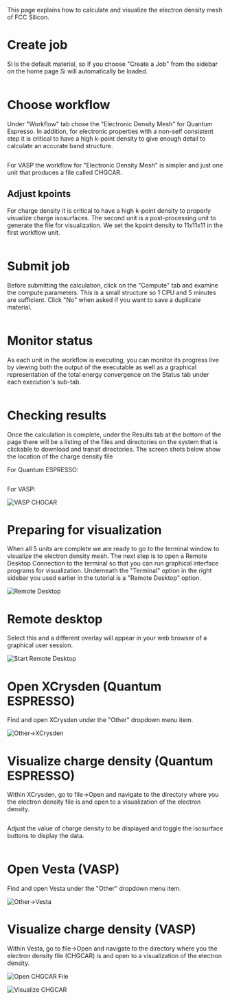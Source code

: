 <!-- TODO by MH -->

This page explains how to calculate and visualize the electron density mesh of FCC Silicon.

# Create job

Si is the default material, so if you choose "Create a Job" from the sidebar on the home page Si will automatically be loaded.

<img data-gifffer="/images/BandStep1.gif" />

# Choose workflow

Under "Workflow" tab chose the "Electronic Density Mesh" for Quantum Espresso.  In addition, for electronic properties with a non-self consistent step it is critical to have a high k-point density to give enough detail to calculate an accurate band structure.

<img data-gifffer="/images/Charge1.gif" />

For VASP the workflow for "Electronic Density Mesh" is simpler and just one unit that produces a file called CHGCAR.

## Adjust kpoints

For charge density it is critical to have a high k-point density to properly visualize charge isosurfaces.  The second unit is a post-processing unit to generate the file for visualization. We set the kpoint density to 11x11x11 in the first workflow unit.

<img data-gifffer="/images/Charge2.gif" />

# Submit job

Before submitting the calculation, click on the "Compute" tab and examine the compute parameters.  This is a small structure so 1 CPU and 5 minutes are sufficient.  Click "No" when asked if you want to save a duplicate material.

<img data-gifffer="/images/Charge3.gif" />

# Monitor status

As each unit in the workflow is executing, you can monitor its progress live by viewing both the output of the executable as well as a graphical representation of the total energy convergence on the Status tab under each execution's sub-tab.

<img data-gifffer="/images/Charge4.gif" />

# Checking results

Once the calculation is complete, under the Results tab at the bottom of the page there will be a listing of the files and directories on the system that is clickable to download and transit directories.  The screen shots below show the location of the charge density file

For Quantum ESPRESSO:

<img data-gifffer="/images/Charge5.gif" />

For VASP:

![VASP CHGCAR](../images/CHGCARFile.png "VASP CHGCAR")


# Preparing for visualization

When all 5 units are complete we are ready to go to the terminal window to visualize the electron density mesh.  The next step is to open a Remote Desktop Connection to the terminal so that you can run graphical interface programs for visualization.  Underneath the "Terminal" option in the right sidebar you used earlier in the tutorial is a "Remote Desktop" option.

![Remote Desktop](../images/ChooseRemoteDesktop.png "Remote Desktop")

# Remote desktop

Select this and a different overlay will appear in your web browser of a graphical user session.

![Start Remote Desktop](../images/StartRemoteDesktop.png "Start Remote Desktop")

# Open XCrysden (Quantum ESPRESSO)

Find and open XCrysden under the "Other" dropdown menu item.

![Other->XCrysden](../images/RemoteDesktopApps.png "Other->XCrysden")

# Visualize charge density (Quantum ESPRESSO)

Within XCrysden, go to file->Open and navigate to the directory where you the electron density file is and open to a visualization of the electron density.

<img data-gifffer="/images/Charge6.gif" />

Adjust the value of charge density to be displayed and toggle the isosurface buttons to display the data.

<img data-gifffer="/images/Charge7.gif" />

# Open Vesta (VASP)

Find and open Vesta under the "Other" dropdown menu item.

![Other->Vesta](../images/RemoteDesktopApps.png "Other->Vesta")

# Visualize charge density (VASP)

Within Vesta, go to file->Open and navigate to the directory where you the electron density file (CHGCAR) is and open to a visualization of the electron density.

![Open CHGCAR File](../images/VESTAOpenCHGCAR.png "Open CHGCAR File")

![Visualize CHGCAR](../images/VESTACHGCAR.png "Visualize CHGCAR")